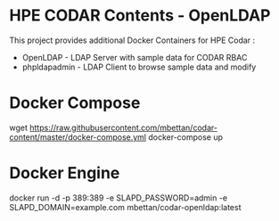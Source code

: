 # HPE CODAR Contents - OpenLDAP

This project provides additional Docker Containers for HPE Codar :
- OpenLDAP - LDAP Server with sample data for CODAR RBAC
- phpldapadmin - LDAP Client to browse sample data and modify

# Docker Compose 
wget https://raw.githubusercontent.com/mbettan/codar-content/master/docker-compose.yml
docker-compose up

# Docker Engine
docker run -d -p 389:389 -e SLAPD_PASSWORD=admin -e SLAPD_DOMAIN=example.com mbettan/codar-openldap:latest


